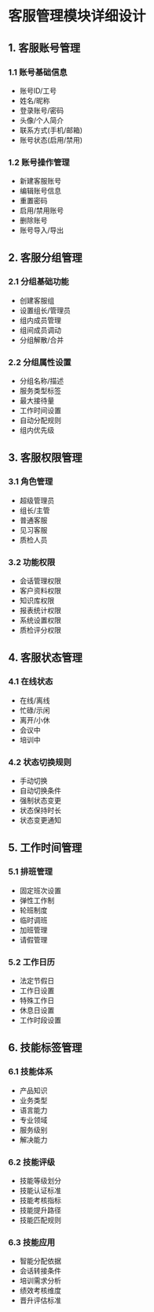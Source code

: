 # 客服管理模块详细设计

## 1. 客服账号管理

### 1.1 账号基础信息

- 账号ID/工号
- 姓名/昵称
- 登录账号/密码
- 头像/个人简介
- 联系方式(手机/邮箱)
- 账号状态(启用/禁用)

### 1.2 账号操作管理

- 新建客服账号
- 编辑账号信息
- 重置密码
- 启用/禁用账号
- 删除账号
- 账号导入/导出

## 2. 客服分组管理

### 2.1 分组基础功能

- 创建客服组
- 设置组长/管理员
- 组内成员管理
- 组间成员调动
- 分组解散/合并

### 2.2 分组属性设置

- 分组名称/描述
- 服务类型标签
- 最大接待量
- 工作时间设置
- 自动分配规则
- 组内优先级

## 3. 客服权限管理

### 3.1 角色管理

- 超级管理员
- 组长/主管
- 普通客服
- 见习客服
- 质检人员

### 3.2 功能权限

- 会话管理权限
- 客户资料权限
- 知识库权限
- 报表统计权限
- 系统设置权限
- 质检评分权限

## 4. 客服状态管理

### 4.1 在线状态

- 在线/离线
- 忙碌/示闲
- 离开/小休
- 会议中
- 培训中

### 4.2 状态切换规则

- 手动切换
- 自动切换条件
- 强制状态变更
- 状态保持时长
- 状态变更通知

## 5. 工作时间管理

### 5.1 排班管理

- 固定班次设置
- 弹性工作制
- 轮班制度
- 临时调班
- 加班管理
- 请假管理

### 5.2 工作日历

- 法定节假日
- 工作日设置
- 特殊工作日
- 休息日设置
- 工作时段设置

## 6. 技能标签管理

### 6.1 技能体系

- 产品知识
- 业务类型
- 语言能力
- 专业领域
- 服务级别
- 解决能力

### 6.2 技能评级

- 技能等级划分
- 技能认证标准
- 技能考核指标
- 技能提升路径
- 技能匹配规则

### 6.3 技能应用

- 智能分配依据
- 会话转接条件
- 培训需求分析
- 绩效考核维度
- 晋升评估标准
